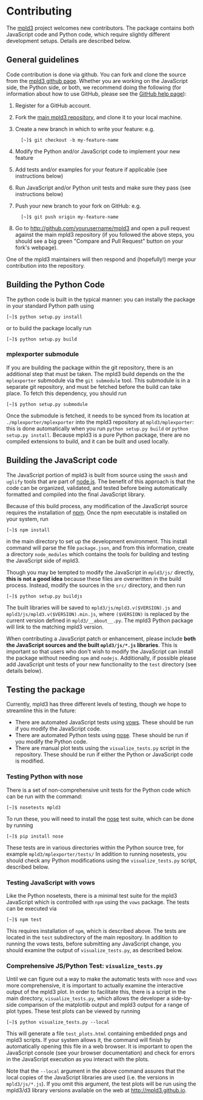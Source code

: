 # Contributing

The [mpld3](https://mpld3.github.io) project welcomes new contributors.
The package contains both JavaScript code and Python code, which require slightly different development setups. Details are described below.

## General guidelines

Code contribution is done via github. You can fork and clone the source from the [mpld3 github page](http://github.com/jakevdp/mpld3).
Whether you are working on the JavaScript side, the Python side, or both, we recommend doing the following (for information about how to use GitHub, please see the [GitHub help page](https://help.github.com/)):

1. Register for a GitHub account.

2. Fork the [main mpld3 repository](http://github.com/jakevdp/mpld3), and clone it to your local machine.

3. Create a new branch in which to write your feature: e.g.

         [~]$ git checkout -b my-feature-name

4. Modify the Python and/or JavaScript code to implement your new feature

5. Add tests and/or examples for your feature if applicable (see instructions below)

6. Run JavaScript and/or Python unit tests and make sure they pass (see instructions below)

7. Push your new branch to your fork on GitHub: e.g.

         [~]$ git push origin my-feature-name

8. Go to http://github.com/yourusername/mpld3 and open a pull request against the main mpld3 repository (if you followed the above steps, you should see a big green "Compare and Pull Request" button on your fork's webpage).

One of the mpld3 maintainers will then respond and (hopefully!) merge your contribution into the repository.


## Building the Python Code
The python code is built in the typical manner: you can instally the package in your standard Python path using

    [~]$ python setup.py install

or to build the package locally run

    [~]$ python setup.py build

### mplexporter submodule
If you are building the package within the git repository, there is an additional step that must be taken.
The mpld3 build depends on the the ``mplexporter`` submodule via the ``git submodule`` tool.
This submodule is in a separate git repository, and must be fetched before the build can take place.
To fetch this dependency, you should run

    [~]$ python setup.py submodule

Once the submodule is fetched, it needs to be synced from its location at ``./mplexporter/mplexporter`` into the mpld3 repository at ``mpld3/mplexporter``: this is done automatically when you run ``python setup.py build`` or ``python setup.py install``.
Because mpld3 is a pure Python package, there are no compiled extensions to build, and it can be built and used locally.


## Building the JavaScript code

The JavaScript portion of mpld3 is built from source using the ``smash`` and ``uglify`` tools that are part of [node.js](http://nodejs.org/).
The benefit of this approach is that the code can be organized, validated, and tested before being automatically formatted and compiled into the final JavaScript library.

Because of this build process, any modification of the JavaScript source requires the installation of [npm](https://www.npmjs.org/).
Once the npm executable is installed on your system, run

    [~]$ npm install

in the main directory to set up the development environment.
This install command will parse the file ``package.json``, and from this information, create a directory ``node_modules`` which contains the tools for building and testing the JavaScript side of mpld3.

Though you may be tempted to modify the JavaScript in ``mpld3/js/`` directly, **this is not a good idea** because these files are overwritten in the build process.
Instead, modify the sources in the ``src/`` directory, and then run

    [~]$ python setup.py buildjs

The built libraries will be saved to ``mpld3/js/mpld3.v($VERSION).js`` and ``mpld3/js/mpld3.v($VERSION).min.js``, where ``($VERSION)`` is replaced by the current version defined in ``mpld3/__about__.py``. The mpld3 Python package will link to the matching mpld3 version.

When contributing a JavaScript patch or enhancement, please include **both the JavaScript sources and the built ``mpld3/js/*.js`` libraries**.
This is important so that users who don't wish to modify the JavaScript can install the package without needing ``npm`` and ``nodejs``.
Additionally, if possible please add JavaScript unit tests of your new functionality to the ``test`` directory (see details below).


## Testing the package
Currently, mpld3 has three different levels of testing, though we hope to streamline this in the future:

- There are automated JavaScript tests using [vows](https://www.npmjs.org/package/vows). These should be run if you modify the JavaScript code.
- There are automated Python tests using [nose](http://nose.readthedocs.org). These should be run if you modify the Python code.
- There are manual plot tests using the ``visualize_tests.py`` script in the repository. These should be run if either the Python or JavaScript code is modified.


### Testing Python with nose

There is a set of non-comprehensive unit tests for the Python code which can be run with the command:

    [~]$ nosetests mpld3

To run these, you will need to install the [nose](http://nose.readthedocs.org) test suite, which can be done by running

    [~]$ pip install nose

These tests are in various directories within the Python source tree, for example ``mpld3/mplexporter/tests/``
In addition to running nosetests, you should check any Python modifications using the ``visualize_tests.py`` script, described below.


### Testing JavaScript with vows
Like the Python nosetests, there is a minimal test suite for the mpld3 JavaScript which is controlled with ``npm`` using the ``vows`` package.
The tests can be executed via

    [~]$ npm test

This requires installation of ``npm``, which is described above.
The tests are located in the ``test`` subdirectory of the main repository.
In addition to running the vows tests, before submitting any JavaScript change, you should examine the output of ``visualize_tests.py``, as described below.


### Comprehensive JS/Python Test: ``visualize_tests.py``
Until we can figure out a way to make the automatic tests with ``nose`` and ``vows`` more comprehensive, it is important to actually examine the interactive output of the mpld3 plot.
In order to facilitate this, there is a script in the main directory, ``visualize_tests.py``, which allows the developer a side-by-side comparison of the matplotlib output and mpld3 output for a range of plot types.
These test plots can be viewed by running

    [~]$ python visualize_tests.py --local

This will generate a file ``test_plots.html`` containing embedded pngs and mpld3 scripts.
If your system allows it, the command will finish by automatically opening this file in a web browser.
It is important to open the JavaScript console (see your browser documentation) and check for errors in the JavaScript execution as you interact with the plots.

Note that the ``--local`` argument in the above command assures that the local copies of the JavaScript libraries are used (i.e. the versions in ``mpld3/js/*.js``).
If you omit this argument, the test plots will be run using the mpld3/d3 library versions available on the web at http://mpld3.github.io.
